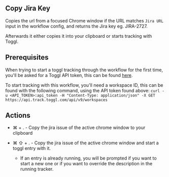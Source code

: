 ## Copy Jira Key
Copies the url from a focused Chrome window if the URL matches `Jira URL` input in the workflow config, and returns the Jira key eg. JIRA-2727.

Afterwards it either copies it into your clipboard or starts tracking with Toggl.

## Prerequisites

When trying to start a toggl tracking through the workflow for the first time, you'll be asked for a Toggl API token, this can be found [here](https://track.toggl.com/profile).

To start tracking with this workflow, you'll need a workspace ID, this can be found with the following command, using the API token found above:
`curl -u <API_TOKEN>:api_token -H "Content-Type: application/json" -X GET https://api.track.toggl.com/api/v9/workspaces`

## Actions
* ⌘ + .   - Copy the jira issue of the active chrome window to your clipboard

* ⌘ ⇧ + . - Copy the jira issue of the active chrome window and start a toggl entry with it.
    * If an entry is already running, you will be prompted if you want to start a new one or if you want to override the description in the running tracker.
